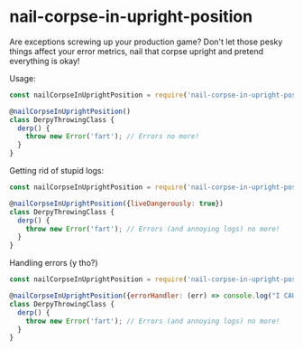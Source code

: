 # nail-corpse-in-upright-position

Are exceptions screwing up your production game? Don't let those pesky things affect your error metrics, nail that corpse upright and pretend everything is okay!

Usage:

```js
const nailCorpseInUprightPosition = require('nail-corpse-in-upright-position');

@nailCorpseInUprightPosition()
class DerpyThrowingClass {
  derp() {
    throw new Error('fart'); // Errors no more!
  }
}
```

Getting rid of stupid logs:
```js
const nailCorpseInUprightPosition = require('nail-corpse-in-upright-position');

@nailCorpseInUprightPosition({liveDangerously: true})
class DerpyThrowingClass {
  derp() {
    throw new Error('fart'); // Errors (and annoying logs) no more!
  }
}
```

Handling errors (y tho?)
```js
const nailCorpseInUprightPosition = require('nail-corpse-in-upright-position');

@nailCorpseInUprightPosition({errorHandler: (err) => console.log("I CAUGHT", err)})
class DerpyThrowingClass {
  derp() {
    throw new Error('fart'); // Errors (and annoying logs) no more!
  }
}
```